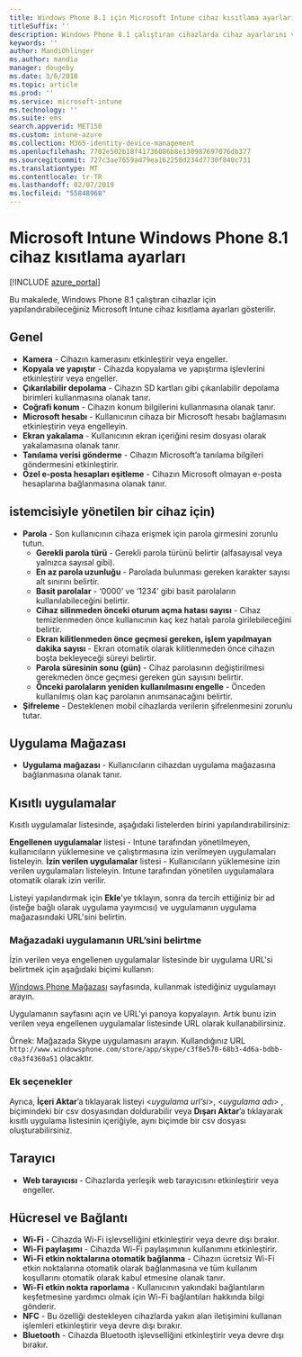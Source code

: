 ```yaml
---
title: Windows Phone 8.1 için Microsoft Intune cihaz kısıtlama ayarları
titleSuffix: ''
description: Windows Phone 8.1 çalıştıran cihazlarda cihaz ayarlarını ve işlevselliğini denetlemek için kullanabileceğiniz Intune ayarlarını öğrenin.
keywords: ''
author: MandiOhlinger
ms.author: mandia
manager: dougeby
ms.date: 3/6/2018
ms.topic: article
ms.prod: ''
ms.service: microsoft-intune
ms.technology: ''
ms.suite: ems
search.appverid: MET150
ms.custom: intune-azure
ms.collection: M365-identity-device-management
ms.openlocfilehash: 7702e502b18f41736086b8e130987697076db377
ms.sourcegitcommit: 727c3ae7659ad79ea162250d234d7730f840c731
ms.translationtype: MT
ms.contentlocale: tr-TR
ms.lasthandoff: 02/07/2019
ms.locfileid: "55848968"
---
```

# <a name="microsoft-intune-windows-phone-81-device-restriction-settings"></a>Microsoft Intune Windows Phone 8.1 cihaz kısıtlama ayarları

[!INCLUDE [azure_portal](./includes/azure_portal.md)]

Bu makalede, Windows Phone 8.1 çalıştıran cihazlar için yapılandırabileceğiniz Microsoft Intune cihaz kısıtlama ayarları gösterilir.


## <a name="general"></a>Genel

-   **Kamera** - Cihazın kamerasını etkinleştirir veya engeller.
-   **Kopyala ve yapıştır** - Cihazda kopyalama ve yapıştırma işlevlerini etkinleştirir veya engeller.
-   **Çıkarılabilir depolama** - Cihazın SD kartları gibi çıkarılabilir depolama birimleri kullanmasına olanak tanır.
-   **Coğrafi konum** - Cihazın konum bilgilerini kullanmasına olanak tanır.
-   **Microsoft hesabı** - Kullanıcının cihaza bir Microsoft hesabı bağlamasını etkinleştirin veya engelleyin.
-   **Ekran yakalama** - Kullanıcının ekran içeriğini resim dosyası olarak yakalamasına olanak tanır.
-   **Tanılama verisi gönderme** - Cihazın Microsoft’a tanılama bilgileri göndermesini etkinleştirir.
-   **Özel e-posta hesapları eşitleme** - Cihazın Microsoft olmayan e-posta hesaplarına bağlanmasına olanak tanır.

## <a name="password"></a>istemcisiyle yönetilen bir cihaz için)

-   **Parola** - Son kullanıcının cihaza erişmek için parola girmesini zorunlu tutun.
    -   **Gerekli parola türü** - Gerekli parola türünü belirtir (alfasayısal veya yalnızca sayısal gibi).
    -   **En az parola uzunluğu** - Parolada bulunması gereken karakter sayısı alt sınırını belirtir.
    -   **Basit parolalar** - ‘0000’ ve ‘1234’ gibi basit parolaların kullanılabileceğini belirtir.
    -   **Cihaz silinmeden önceki oturum açma hatası sayısı** - Cihaz temizlenmeden önce kullanıcının kaç kez hatalı parola girilebileceğini belirtir.
    -   **Ekran kilitlenmeden önce geçmesi gereken, işlem yapılmayan dakika sayısı** - Ekran otomatik olarak kilitlenmeden önce cihazın boşta bekleyeceği süreyi belirtir.
    -   **Parola süresinin sonu (gün)** - Cihaz parolasının değiştirilmesi gerekmeden önce geçmesi gereken gün sayısını belirtir.
    -   **Önceki parolaların yeniden kullanılmasını engelle** - Önceden kullanılmış olan kaç parolanın anımsanacağını belirtir.
-   **Şifreleme** - Desteklenen mobil cihazlarda verilerin şifrelenmesini zorunlu tutar.

## <a name="app-store"></a>Uygulama Mağazası

-   **Uygulama mağazası** - Kullanıcıların cihazdan uygulama mağazasına bağlanmasına olanak tanır.

## <a name="restricted-apps"></a>Kısıtlı uygulamalar

Kısıtlı uygulamalar listesinde, aşağıdaki listelerden birini yapılandırabilirsiniz:

**Engellenen uygulamalar** listesi - Intune tarafından yönetilmeyen, kullanıcıların yüklemesine ve çalıştırmasına izin verilmeyen uygulamaları listeleyin.
**İzin verilen uygulamalar** listesi - Kullanıcıların yüklemesine izin verilen uygulamaları listeleyin. Intune tarafından yönetilen uygulamalara otomatik olarak izin verilir.

Listeyi yapılandırmak için **Ekle**’ye tıklayın, sonra da tercih ettiğiniz bir ad (isteğe bağlı olarak uygulama yayımcısı) ve uygulamanın uygulama mağazasındaki URL'sini belirtin.

### <a name="how-to-specify-the-url-to-an-app-in-the-store"></a>Mağazadaki uygulamanın URL’sini belirtme

İzin verilen veya engellenen uygulamalar listesinde bir uygulama URL'si belirtmek için aşağıdaki biçimi kullanın:

[Windows Phone Mağazası](https://www.microsoft.com/store/apps/windows-phone) sayfasında, kullanmak istediğiniz uygulamayı arayın.

Uygulamanın sayfasını açın ve URL'yi panoya kopyalayın. Artık bunu izin verilen veya engellenen uygulamalar listesinde URL olarak kullanabilirsiniz.

Örnek: Mağazada Skype uygulamasını arayın. Kullandığınız URL `http://www.windowsphone.com/store/app/skype/c3f8e570-68b3-4d6a-bdbb-c0a3f4360a51` olacaktır.



### <a name="additional-options"></a>Ek seçenekler

Ayrıca, **İçeri Aktar**’a tıklayarak listeyi <*uygulama url’si*>, <*uygulama adı*> , <app publisher> biçimindeki bir csv dosyasından doldurabilir veya **Dışarı Aktar**’a tıklayarak kısıtlı uygulama listesinin içeriğiyle, aynı biçimde bir csv dosyası oluşturabilirsiniz.


## <a name="browser"></a>Tarayıcı

-   **Web tarayıcısı** - Cihazlarda yerleşik web tarayıcısını etkinleştirir veya engeller.

## <a name="cellular-and-connectivity"></a>Hücresel ve Bağlantı

-   **Wi-Fi** - Cihazda Wi-Fi işlevselliğini etkinleştirir veya devre dışı bırakır.
-   **Wi-Fi paylaşımı** - Cihazda Wi-Fi paylaşımının kullanımını etkinleştirir.
-   **Wi-Fi etkin noktalarına otomatik bağlanma** - Cihazın ücretsiz Wi-Fi etkin noktalarına otomatik olarak bağlanmasına ve tüm kullanım koşullarını otomatik olarak kabul etmesine olanak tanır.
-   **Wi-Fi etkin nokta raporlama** - Kullanıcının yakındaki bağlantıların keşfetmesine yardımcı olmak için Wi-Fi bağlantıları hakkında bilgi gönderir.
-   **NFC** - Bu özelliği destekleyen cihazlarda yakın alan iletişimini kullanan işlemleri etkinleştirir veya devre dışı bırakır.
-   **Bluetooth** - Cihazda Bluetooth işlevselliğini etkinleştirir veya devre dışı bırakır.
